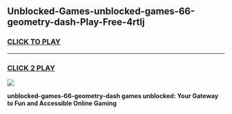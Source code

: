 
## Unblocked-Games-unblocked-games-66-geometry-dash-Play-Free-4rtlj
<h3>
<a href="https://premium76.site?title=unblocked-games-66-geometry-dash&ref=17A">CLICK TO PLAY</a></h3>
<hr>

<h3>
<a href="https://premium76.site?title=unblocked-games-66-geometry-dash&ref=17A">CLICK 2 PLAY</a>
  
</h3>

<a href="https://premium76.site?title=unblocked-games-66-geometry-dash&ref=17A"><img src="https://clearcache.store/games.png"></a>


**unblocked-games-66-geometry-dash games unblocked: Your Gateway to Fun and Accessible Online Gaming**
